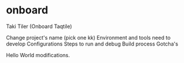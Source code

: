 # onboard
Taki Tiler (Onboard Taqtile)

Change project's name (pick one kk)
Environment and tools need to develop
Configurations
Steps to run and debug
Build process
Gotcha's

Hello World modifications. 
